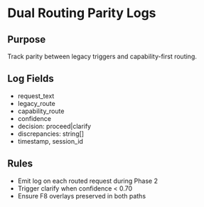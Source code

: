 # Dual Routing Parity Logs

## Purpose
Track parity between legacy triggers and capability-first routing.

## Log Fields
- request_text
- legacy_route
- capability_route
- confidence
- decision: proceed|clarify
- discrepancies: string[]
- timestamp, session_id

## Rules
- Emit log on each routed request during Phase 2
- Trigger clarify when confidence < 0.70
- Ensure F8 overlays preserved in both paths